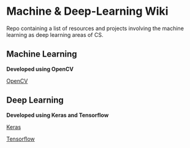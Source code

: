 # Machine & Deep-Learning Wiki
Repo containing a list of resources and projects involving the machine learning as deep learning areas of CS.

## Machine Learning
__Developed using OpenCV__

[OpenCV](https://material.io/)

## Deep Learning
__Developed using Keras and Tensorflow__

 [Keras](https://keras.io/)
 
 [Tensorflow](https://www.tensorflow.org/)
